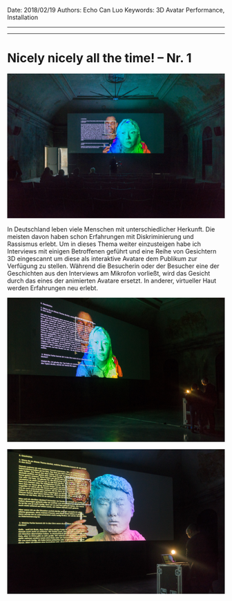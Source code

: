 Date: 2018/02/19
Authors: Echo Can Luo
Keywords: 3D Avatar Performance, Installation

---
---

# Nicely nicely all the time! – Nr. 1

![](Echo_3.jpg)

In Deutschland leben viele Menschen mit unterschiedlicher Herkunft. Die meisten davon haben schon Erfahrungen mit Diskriminierung und Rassismus erlebt. Um in dieses Thema weiter einzusteigen habe ich Interviews mit einigen Betroffenen geführt und eine Reihe von Gesichtern 3D eingescannt um diese als interaktive Avatare dem Publikum zur Verfügung zu stellen. Während die Besucherin oder der Besucher eine der Geschichten aus den Interviews am Mikrofon vorließt, wird das Gesicht durch das eines der animierten Avatare ersetzt. In anderer, virtueller Haut werden Erfahrungen neu erlebt.

![](Echo_2.jpg)

![](Echo_1.jpg)
